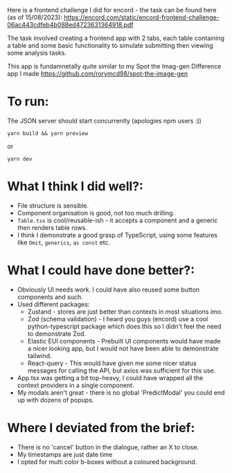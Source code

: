 Here is a frontend challenge I did for encord - the task can be found here (as of 15/08/2023): https://encord.com/static/encord-frontend-challenge-06ac443cdfeb4b088ed4723631364918.pdf

The task involved creating a frontend app with 2 tabs, each table containing a table and some basic functionality to simulate submitting then viewing some analysis tasks.

This app is fundamnetally quite similar to my Spot the Imag-gen Difference app I made https://github.com/rorymcd98/spot-the-image-gen

# To run:

The JSON server should start concurrently (apologies npm users :))

`yarn build && yarn preview`

or

`yarn dev`

# What I think I did well?:

- File structure is sensible.
- Component organisation is good, not too much drilling.
- `Table.tsx` is cool/reusable-ish - it accepts a component and a generic then renders table rows.
- I think I demonstrate a good grasp of TypeScript, using some features like `Omit`, `generics`, `as const` etc.

# What I could have done better?:

- Obviously UI needs work. I could have also reused some button components and such.
- Used different packages:
  - Zustand - stores are just better than contexts in most situations imo.
  - Zod (schema validation) - I heard you guys (encord) use a cool python-typescript package which does this so I didn't feel the need to demonstrate Zod.
  - Elastic EUI components - Prebuilt UI components would have made a nicer looking app, but I would not have been able to demonstrate tailwind.
  - React-query - This would have given me some nicer status messages for calling the API, but axios was sufficient for this use.
- App.tsx was getting a bit top-heavy, I could have wrapped all the context providers in a single component.
- My modals aren't great - there is no global 'PredictModal' you could end up with dozens of popups.

# Where I deviated from the brief:

- There is no 'cancel' button in the dialogue, rather an X to close.
- My timestamps are just date time
- I opted for multi color b-boxes without a coloured background.
